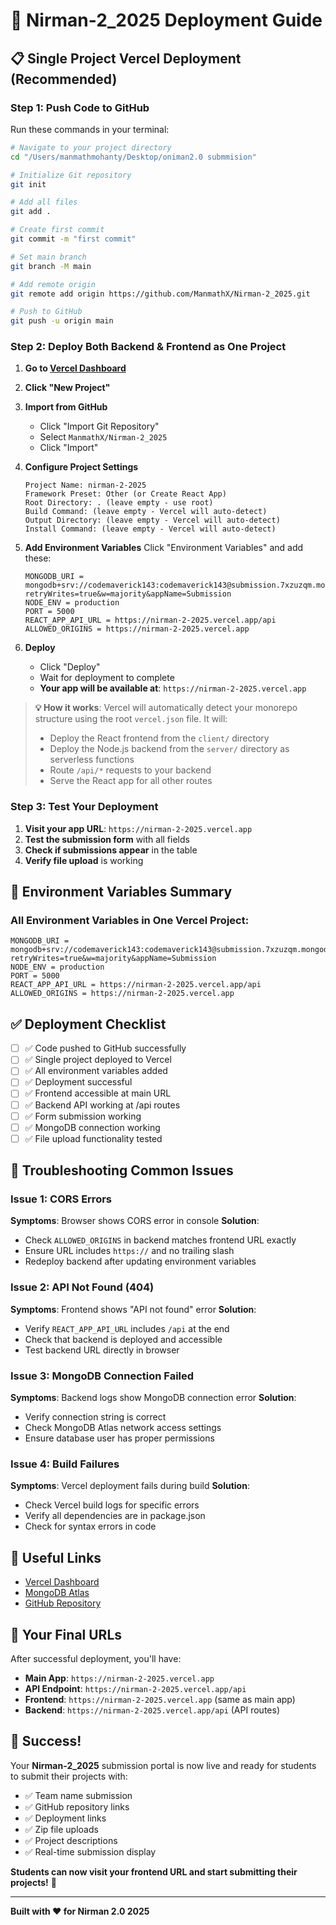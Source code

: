 # 🚀 Nirman-2_2025 Deployment Guide

## 📋 **Single Project Vercel Deployment (Recommended)**

### **Step 1: Push Code to GitHub**

Run these commands in your terminal:

```bash
# Navigate to your project directory
cd "/Users/manmathmohanty/Desktop/oniman2.0 submmision"

# Initialize Git repository
git init

# Add all files
git add .

# Create first commit
git commit -m "first commit"

# Set main branch
git branch -M main

# Add remote origin
git remote add origin https://github.com/ManmathX/Nirman-2_2025.git

# Push to GitHub
git push -u origin main
```

### **Step 2: Deploy Both Backend & Frontend as One Project**

1. **Go to [Vercel Dashboard](https://vercel.com/dashboard)**

2. **Click "New Project"**

3. **Import from GitHub**
   - Click "Import Git Repository"
   - Select `ManmathX/Nirman-2_2025`
   - Click "Import"

4. **Configure Project Settings**
   ```
   Project Name: nirman-2-2025
   Framework Preset: Other (or Create React App)
   Root Directory: . (leave empty - use root)
   Build Command: (leave empty - Vercel will auto-detect)
   Output Directory: (leave empty - Vercel will auto-detect)
   Install Command: (leave empty - Vercel will auto-detect)
   ```

5. **Add Environment Variables**
   Click "Environment Variables" and add these:
   ```
   MONGODB_URI = mongodb+srv://codemaverick143:codemaverick143@submission.7xzuzqm.mongodb.net/?retryWrites=true&w=majority&appName=Submission
   NODE_ENV = production
   PORT = 5000
   REACT_APP_API_URL = https://nirman-2-2025.vercel.app/api
   ALLOWED_ORIGINS = https://nirman-2-2025.vercel.app
   ```

6. **Deploy**
   - Click "Deploy"
   - Wait for deployment to complete
   - **Your app will be available at**: `https://nirman-2-2025.vercel.app`

> **💡 How it works**: Vercel will automatically detect your monorepo structure using the root `vercel.json` file. It will:
> - Deploy the React frontend from the `client/` directory
> - Deploy the Node.js backend from the `server/` directory as serverless functions
> - Route `/api/*` requests to your backend
> - Serve the React app for all other routes

### **Step 3: Test Your Deployment**

1. **Visit your app URL**: `https://nirman-2-2025.vercel.app`
2. **Test the submission form** with all fields
3. **Check if submissions appear** in the table
4. **Verify file upload** is working

## 🔧 **Environment Variables Summary**

### **All Environment Variables in One Vercel Project:**
```
MONGODB_URI = mongodb+srv://codemaverick143:codemaverick143@submission.7xzuzqm.mongodb.net/?retryWrites=true&w=majority&appName=Submission
NODE_ENV = production
PORT = 5000
REACT_APP_API_URL = https://nirman-2-2025.vercel.app/api
ALLOWED_ORIGINS = https://nirman-2-2025.vercel.app
```

## ✅ **Deployment Checklist**

- [ ] ✅ Code pushed to GitHub successfully
- [ ] ✅ Single project deployed to Vercel
- [ ] ✅ All environment variables added
- [ ] ✅ Deployment successful
- [ ] ✅ Frontend accessible at main URL
- [ ] ✅ Backend API working at /api routes
- [ ] ✅ Form submission working
- [ ] ✅ MongoDB connection working
- [ ] ✅ File upload functionality tested

## 🐛 **Troubleshooting Common Issues**

### **Issue 1: CORS Errors**
**Symptoms**: Browser shows CORS error in console
**Solution**: 
- Check `ALLOWED_ORIGINS` in backend matches frontend URL exactly
- Ensure URL includes `https://` and no trailing slash
- Redeploy backend after updating environment variables

### **Issue 2: API Not Found (404)**
**Symptoms**: Frontend shows "API not found" error
**Solution**:
- Verify `REACT_APP_API_URL` includes `/api` at the end
- Check that backend is deployed and accessible
- Test backend URL directly in browser

### **Issue 3: MongoDB Connection Failed**
**Symptoms**: Backend logs show MongoDB connection error
**Solution**:
- Verify connection string is correct
- Check MongoDB Atlas network access settings
- Ensure database user has proper permissions

### **Issue 4: Build Failures**
**Symptoms**: Vercel deployment fails during build
**Solution**:
- Check Vercel build logs for specific errors
- Verify all dependencies are in package.json
- Check for syntax errors in code

## 🔗 **Useful Links**

- [Vercel Dashboard](https://vercel.com/dashboard)
- [MongoDB Atlas](https://cloud.mongodb.com/)
- [GitHub Repository](https://github.com/ManmathX/Nirman-2_2025)

## 📱 **Your Final URLs**

After successful deployment, you'll have:
- **Main App**: `https://nirman-2-2025.vercel.app`
- **API Endpoint**: `https://nirman-2-2025.vercel.app/api`
- **Frontend**: `https://nirman-2-2025.vercel.app` (same as main app)
- **Backend**: `https://nirman-2-2025.vercel.app/api` (API routes)

## 🎉 **Success!**

Your **Nirman-2_2025** submission portal is now live and ready for students to submit their projects with:
- ✅ Team name submission
- ✅ GitHub repository links
- ✅ Deployment links
- ✅ Zip file uploads
- ✅ Project descriptions
- ✅ Real-time submission display

**Students can now visit your frontend URL and start submitting their projects!** 🚀

---

**Built with ❤️ for Nirman 2.0 2025**
